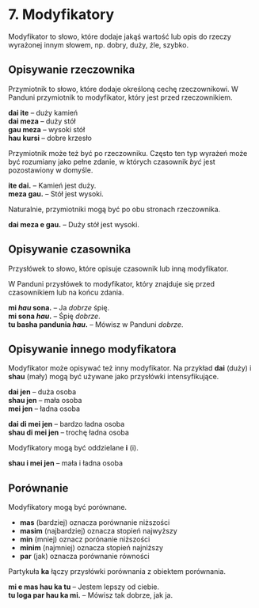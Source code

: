 
# 7. Modyfikatory

Modyfikator to słowo, które dodaje jakąś wartość lub opis do rzeczy wyrażonej innym słowem, np. dobry, duży, źle, szybko.

## Opisywanie rzeczownika

Przymiotnik to słowo, które dodaje określoną cechę rzeczownikowi.
W Panduni przymiotnik to modyfikator, który jest przed rzeczownikiem.

**dai ite**
– duży kamień  
**dai meza**
– duży stół  
**gau meza**
– wysoki stół  
**hau kursi**
– dobre krzesło

Przymiotnik może też być po rzeczowniku.
Często ten typ wyrażeń może być rozumiany jako pełne zdanie, w których czasownik _być_ jest pozostawiony w domyśle.

**ite dai.**
– Kamień jest duży.  
**meza gau.**
– Stół jest wysoki.

Naturalnie, przymiotniki mogą być po obu stronach rzeczownika.

**dai meza e gau.**
– Duży stół jest wysoki.


## Opisywanie czasownika

Przysłówek to słowo, które opisuje czasownik lub inną modyfikator.

W Panduni przysłówek to modyfikator, który znajduje się przed czasownikiem lub na końcu zdania.

**mi _hau_ sona.**
– Ja _dobrze_ śpię.  
**mi sona _hau_.**
– Śpię _dobrze_.  
**tu basha pandunia _hau_.**
– Mówisz w Panduni _dobrze_.


## Opisywanie innego modyfikatora

Modyfikator może opisywać też inny modyfikator.
Na przykład
**dai**
(duży) i
**shau**
(mały) mogą być używane jako przysłówki intensyfikujące.

**dai jen**
– duża osoba  
**shau jen**
– mała osoba  
**mei jen**
– ładna osoba

**dai di mei jen**
– bardzo ładna osoba  
**shau di mei jen**
– trochę ładna osoba

Modyfikatory mogą być oddzielane **i** (i).

**shau i mei jen**
– mała i ładna osoba


## Porównanie

Modyfikatory mogą być porównane.

- **mas**
  (bardziej) oznacza porównanie niższości
- **masim**
  (najbardziej) oznacza stopień najwyższy
- **min**
  (mniej) oznacz porónanie niższości
- **minim**
  (najmniej) oznacza stopień najniższy
- **par**
  (jak) oznacza porównanie równości

Partykuła **ka** łączy przysłówki porównania z obiektem porównania.

**mi e mas hau ka tu**
– Jestem lepszy od ciebie.  
**tu loga par hau ka mi.**
– Mówisz tak dobrze, jak ja.


